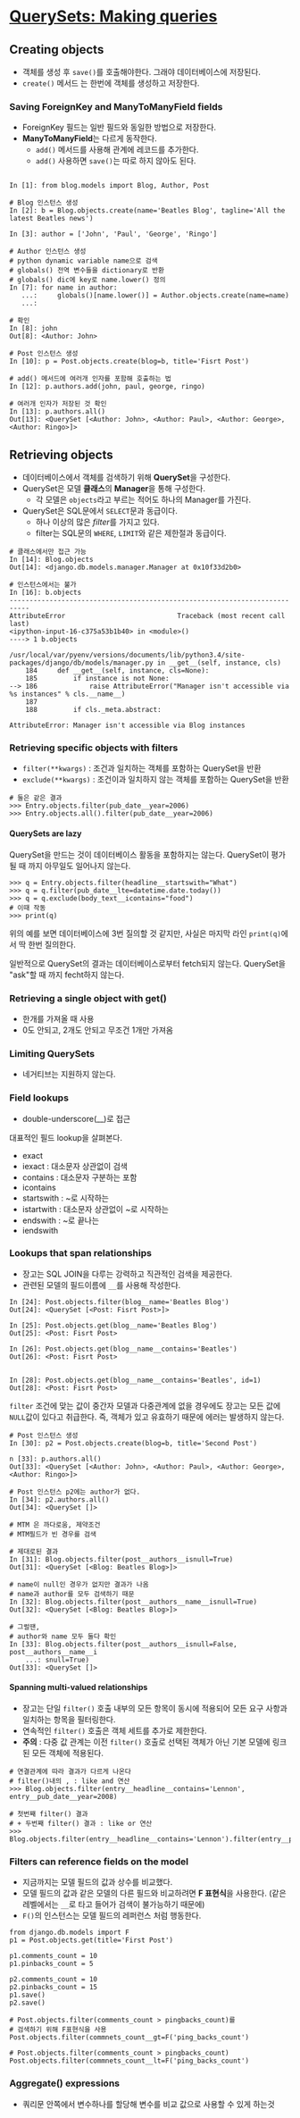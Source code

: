 
# [QuerySets: Making queries](https://docs.djangoproject.com/en/1.10/topics/db/queries/)

## Creating objects
- 객체를 생성 후 `save()`를 호출해야한다. 그래야 데이터베이스에 저장된다.
- `create()` 메서드 는 한번에 객체를 생성하고 저장한다.


### Saving ForeignKey and ManyToManyField fields
- ForeignKey 필드는 일반 필드와 동일한 방법으로 저장한다.
- **ManyToManyField**는 다르게 동작한다.
    - `add()` 메서드를 사용해 관계에 레코드를 추가한다.
    - `add()` 사용하면 `save()`는 따로 하지 않아도 된다.

```shell

In [1]: from blog.models import Blog, Author, Post

# Blog 인스턴스 생성
In [2]: b = Blog.objects.create(name='Beatles Blog', tagline='All the latest Beatles news')

In [3]: author = ['John', 'Paul', 'George', 'Ringo']

# Author 인스턴스 생성
# python dynamic variable name으로 검색
# globals() 전역 변수들을 dictionary로 반환
# globals() dic에 key로 name.lower() 정의
In [7]: for name in author:
   ...:     globals()[name.lower()] = Author.objects.create(name=name)
   ...:

# 확인
In [8]: john
Out[8]: <Author: John>

# Post 인스턴스 생성
In [10]: p = Post.objects.create(blog=b, title='Fisrt Post')

# add() 메서드에 여러개 인자를 포함해 호출하는 법
In [12]: p.authors.add(john, paul, george, ringo)

# 여러개 인자가 저장된 것 확인
In [13]: p.authors.all()
Out[13]: <QuerySet [<Author: John>, <Author: Paul>, <Author: George>, <Author: Ringo>]>

```

## Retrieving objects
- 데이터베이스에서 객체를 검색하기 위해 **QuerySet**을 구성한다.
- QuerySet은 모델 **클래스**의 **Manager**을 통해 구성한다.
    - 각 모델은 `objects`라고 부르는 적어도 하나의 Manager를 가진다.
- QuerySet은 SQL문에서 `SELECT`문과 동급이다.
    - 하나 이상의 많은 *filter*를 가지고 있다.
    - filter는 SQL문의 `WHERE`, `LIMIT`와 같은 제한절과 동급이다.

```shell
# 클래스에서만 접근 가능
In [14]: Blog.objects
Out[14]: <django.db.models.manager.Manager at 0x10f33d2b0>

# 인스턴스에서는 불가
In [16]: b.objects
---------------------------------------------------------------------------
AttributeError                            Traceback (most recent call last)
<ipython-input-16-c375a53b1b40> in <module>()
----> 1 b.objects

/usr/local/var/pyenv/versions/documents/lib/python3.4/site-packages/django/db/models/manager.py in __get__(self, instance, cls)
    184     def __get__(self, instance, cls=None):
    185         if instance is not None:
--> 186             raise AttributeError("Manager isn't accessible via %s instances" % cls.__name__)
    187
    188         if cls._meta.abstract:

AttributeError: Manager isn't accessible via Blog instances
```

### Retrieving specific objects with filters

- `filter(**kwargs)` : 조건과 일치하는 객체를 포함하는 QuerySet을 반환
- `exclude(**kwargs)` : 조건이과 일치하지 않는 객체를 포함하는 QuerySet을 반환


```shell
# 둘은 같은 결과
>>> Entry.objects.filter(pub_date__year=2006)
>>> Entry.objects.all().filter(pub_date__year=2006)
```

#### QuerySets are lazy
QuerySet을 만드는 것이 데이터베이스 활동을 포함하지는 않는다.
QuerySet이 평가될 때 까지 아무일도 일어나지 않는다.

```shell
>>> q = Entry.objects.filter(headline__startswith="What")
>>> q = q.filter(pub_date__lte=datetime.date.today())
>>> q = q.exclude(body_text__icontains="food")
# 이때 작동
>>> print(q)
```
위의 예를 보면 데이터베이스에 3번 질의할 것 같지만, 사실은 마지막 라인 `print(q)`에서 딱 한번 질의한다.

일반적으로 QuerySet의 결과는 데이터베이스로부터 fetch되지 않는다. QuerySet을 "ask"할 때 까지 fecht하지 않는다.

### Retrieving a single object with get()
- 한개를 가져올 때 사용
- 0도 안되고, 2개도 안되고 무조건 1개만 가져옴


### Limiting QuerySets
- 네거티브는 지원하지 않는다.

### Field lookups
- double-underscore(__)로 접근

대표적인 필드 lookup을 살펴본다.
 - exact
 - iexact : 대소문자 상관없이 검색
 - contains : 대소문자 구분하는 포함
 - icontains
 - startswith : ~로 시작하는
 - istartwith : 대소문자 상관없이 ~로 시작하는
 - endswith : ~로 끝나는
 - iendswith


### Lookups that span relationships
- 장고는 SQL JOIN을 다루는 강력하고 직관적인 검색을 제공한다.
- 관련된 모델의 필드이름에 `__`를 사용해 작성한다.


```shell
In [24]: Post.objects.filter(blog__name='Beatles Blog')
Out[24]: <QuerySet [<Post: Fisrt Post>]>

In [25]: Post.objects.get(blog__name='Beatles Blog')
Out[25]: <Post: Fisrt Post>

In [26]: Post.objects.get(blog__name__contains='Beatles')
Out[26]: <Post: Fisrt Post>


In [28]: Post.objects.get(blog__name__contains='Beatles', id=1)
Out[28]: <Post: Fisrt Post>
```

`filter` 조건에 맞는 값이 중간자 모델과 다중관계에 없을 경우에도 장고는 모든 값에 `NULL`값이 있다고 취급한다. 즉, 객체가 있고 유효하기 때문에 에러는 발생하지 않는다.


```shell
# Post 인스턴스 생성
In [30]: p2 = Post.objects.create(blog=b, title='Second Post')

n [33]: p.authors.all()
Out[33]: <QuerySet [<Author: John>, <Author: Paul>, <Author: George>, <Author: Ringo>]>

# Post 인스턴스 p2에는 author가 없다.
In [34]: p2.authors.all()
Out[34]: <QuerySet []>

# MTM 은 까다로움, 제약조건
# MTM필드가 빈 경우를 검색

# 제대로된 결과
In [31]: Blog.objects.filter(post__authors__isnull=True)
Out[31]: <QuerySet [<Blog: Beatles Blog>]>

# name이 null인 경우가 없지만 결과가 나옴
# name과 author를 모두 검색하기 때문
In [32]: Blog.objects.filter(post__authors__name__isnull=True)
Out[32]: <QuerySet [<Blog: Beatles Blog>]>

# 그럴땐,
# author와 name 모두 둘다 확인
In [33]: Blog.objects.filter(post__authors__isnull=False, post__authors__name__i
    ...: snull=True)
Out[33]: <QuerySet []>

```

#### Spanning multi-valued relationships

- 장고는 단일 `filter()` 호출 내부의 모든 항목이 동시에 적용되어 모든 요구 사항과 일치하는 항목을 필터링한다.
- 연속적인 `filter()` 호출은 객체 세트를 추가로 제한한다.
- **주의** : 다중 값 관계는 이전 `filter()` 호출로 선택된 객체가 아닌 기본 모델에 링크 된 모든 객체에 적용된다.

````shell
# 연결관계에 따라 결과가 다르게 나온다
# filter()내의 , : like and 연산
>>> Blog.objects.filter(entry__headline__contains='Lennon', entry__pub_date__year=2008)

# 첫번째 filter() 결과
# + 두번째 filter() 결과 : like or 연산
>>> Blog.objects.filter(entry__headline__contains='Lennon').filter(entry__pub_date__year=2008)
````



### Filters can reference fields on the model
- 지금까지는 모델 필드의 값과 상수를 비교했다.
- 모델 필드의 값과 같은 모델의 다른 필드와 비교하려면 **F 표현식**을 사용한다. (같은 레벨에서는 `__`로 타고 들어가 검색이 불가능하기 때문에)
- `F()`의 인스턴스는 모델 필드의 레퍼런스 처럼 행동한다.

```shell
from django.db.models import F
p1 = Post.objects.get(title='First Post')

p1.comments_count = 10
p1.pinbacks_count = 5

p2.comments_count = 10
p2.pinbacks_count = 15
p1.save()
p2.save()

# Post.objects.filter(comments_count > pingbacks_count)를
# 검색하기 위해 F표현식을 사용
Post.objects.filter(commnets_count__gt=F('ping_backs_count')

# Post.objects.filter(comments_count > pingbacks_count)
Post.objects.filter(commnets_count__lt=F('ping_backs_count')
```

### Aggregate() expressions
- 쿼리문 안쪽에서 변수하나를 할당해 변수를 비교 값으로 사용할 수 있게 하는것




